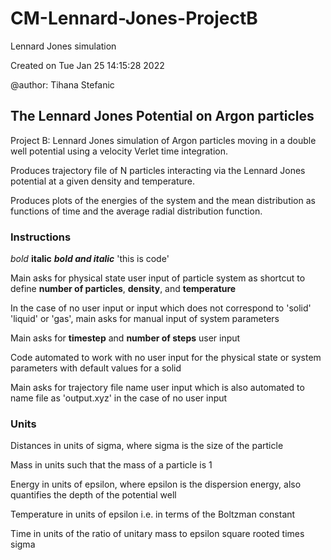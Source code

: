# CM-Lennard-Jones-ProjectB
Lennard Jones simulation

Created on Tue Jan 25 14:15:28 2022

@author: Tihana Stefanic

## The Lennard Jones Potential on Argon particles 

Project B: Lennard Jones simulation of Argon
particles moving in a double well potential using
a velocity Verlet time integration.

Produces trajectory file of N particles interacting
via the Lennard Jones potential at a given density
and temperature.

Produces plots of the energies of the system
and the mean distribution as functions of time
and the average radial distribution function. 

### Instructions

*bold*
**italic**
***bold and italic***
'this is code'

Main asks for physical state user input of
particle system as shortcut to define **number
of particles**, **density**, and **temperature**

In the case of no user input or input which
does not correspond to 'solid' 'liquid' or 'gas',
main asks for manual input of system parameters

Main asks for **timestep** and **number of steps**
user input

Code automated to work with no user input for
the physical state or system parameters with
default values for a solid

Main asks for trajectory file name user input
which is also automated to name file as
'output.xyz' in the case of no user input


### Units

Distances in units of sigma, where sigma is
the size of the particle

Mass in units such that the mass of a particle is 1

Energy in units of epsilon, where epsilon
is the dispersion energy, also quantifies
the depth of the potential well

Temperature in units of epsilon i.e. in terms of
the Boltzman constant

Time in units of the ratio of unitary mass
to epsilon square rooted times sigma
